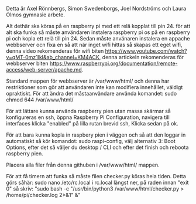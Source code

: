 Detta är Axel Rönnbergs, Simon Swedenborgs, Joel Nordströms och Laura Olmos gymnasie arbete.

Alt dethär ska köras på en raspberry pi med ett relä kopplat till pin 24. 
för att alt ska funka så måste användaren instalera raspberry pi os på en raspberry pi och kopla ett relä till pin 24. 
Sedan måste använaren instalera en appache webbserver ocn fixa en så att när inget wifi hittas så skapas ett eget wifi, 
denna video rekomenderas för wifi biten https://www.youtube.com/watch?v=qMT-0mz1lkI&ab_channel=KM4ACK, 
denna artickeln rekomenderas för webbserver biten https://www.raspberrypi.org/documentation/remote-access/web-server/apache.md.

Standard mappen för webbserver är /var/www/html/ och denna har restriktioner som gör att användaren inte kan modifiera innehållet, väldigt opraktiskt.
För att ändra det måstaanvändare använda komandet: sudo chmod 644 /var/www/html/

För att lättare kunna använda raspberry pien utan massa skärmar så konfigureras en ssh, öppna Raspberry Pi Configuration, 
navigera till interfaces klicka "enabled" på lilla rutan brevid ssh, Klicka sedan på ok.

För att bara kunna kopla in raspbery pien i väggen och så att den loggar in automatiskt så kör komandot: 
sudo raspi-config, välj alternativ 3: Boot Options, efter det så väljer du desktop / CLI och efter det finish och reboota raspberry pien. 

Placera alla filer från denna githuben i /var/www/html/ mappen.

För att få timern att funka så måste filen checker.py köras hela tiden. Detta görs såhär: sudo nano /etc/rc.local
i rc.local längst ner, på raden innan "exit 0" så skriv: "sudo bash -c "/usr/bin/python3 /var/www/html/checker.py > /home/pi/checker.log 2>&1" &"

